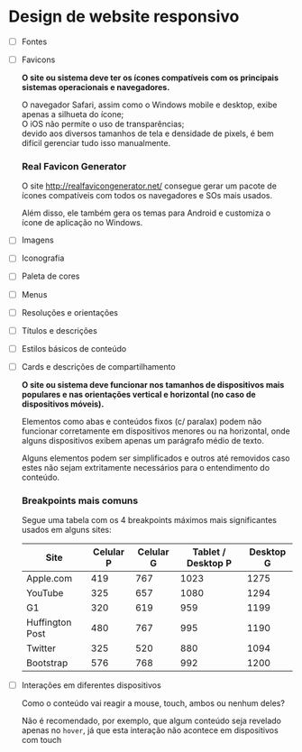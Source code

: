 # Design de website responsivo

* [ ] Fontes


* [ ] Favicons

  **O site ou sistema deve ter os ícones compatíveis com os principais sistemas operacionais e navegadores.**

  O navegador Safari, assim como o Windows mobile e desktop, exibe apenas a silhueta do ícone;  
  O iOS não permite o uso de transparências;  
  devido aos diversos tamanhos de tela e densidade de pixels, é bem difícil gerenciar tudo isso manualmente.

  ### Real Favicon Generator

  O site http://realfavicongenerator.net/ consegue gerar um pacote de ícones compatíveis com todos os navegadores e SOs mais usados.

  Além disso, ele também gera os temas para Android e customiza o ícone de aplicação no Windows.

* [ ] Imagens

* [ ] Iconografia

* [ ] Paleta de cores

* [ ] Menus

* [ ] Resoluções e orientações

* [ ] Títulos e descrições

* [ ] Estilos básicos de conteúdo

* [ ] Cards e descrições de compartilhamento

  **O site ou sistema deve funcionar nos tamanhos de dispositivos mais populares
  e nas orientações vertical e horizontal (no caso de dispositivos móveis).**

  Elementos como abas e conteúdos fixos (c/ paralax) podem não funcionar corretamente em dispositivos menores ou na horizontal, onde alguns dispositivos exibem apenas um parágrafo médio de texto.

  Alguns elementos podem ser simplificados e outros até removidos caso estes não sejam extritamente necessários para o entendimento do conteúdo.

  ### Breakpoints mais comuns

  Segue uma tabela com os 4 breakpoints máximos mais significantes usados em alguns sites:

  | Site            | Celular P | Celular G | Tablet / Desktop P  | Desktop G |
  |-----------------|-----------|-----------|---------------------|-----------|
  | Apple.com       | 419       | 767       | 1023                | 1275      |
  | YouTube         | 325       | 657       | 1080                | 1294      |
  | G1              | 320       | 619       | 959                 | 1199      |
  | Huffington Post | 480       | 767       | 995                 | 1190      |
  | Twitter         | 325       | 520       | 880                 | 1094      |
  | Bootstrap       | 576       | 768       | 992                 | 1200      |


* [ ] Interações em diferentes dispositivos

  Como o conteúdo vai reagir a mouse, touch, ambos ou nenhum deles?

  Não é recomendado, por exemplo, que algum conteúdo seja revelado apenas no `hover`,
  já que esta interação não acontece em dispositivos com touch
